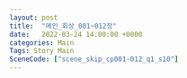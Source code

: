 ```yaml
---
layout: post
title:  "메인_회상_001~012장"
date:   2022-03-24 14:00:00 +0000
categories: Main
Tags: Story Main
SceneCode: ["scene_skip_cp001-012_q1_s10"]
---
```

